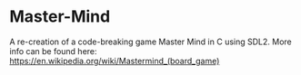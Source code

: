 # Master-Mind
A re-creation of a code-breaking game Master Mind in C using SDL2.
More info can be found here: https://en.wikipedia.org/wiki/Mastermind_(board_game)
